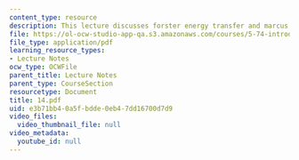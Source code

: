 ```yaml
---
content_type: resource
description: This lecture discusses forster energy transfer and marcus theory.
file: https://ol-ocw-studio-app-qa.s3.amazonaws.com/courses/5-74-introductory-quantum-mechanics-ii-spring-2004/e3b71bb40a5fbdde0eb47dd16700d7d9_14.pdf
file_type: application/pdf
learning_resource_types:
- Lecture Notes
ocw_type: OCWFile
parent_title: Lecture Notes
parent_type: CourseSection
resourcetype: Document
title: 14.pdf
uid: e3b71bb4-0a5f-bdde-0eb4-7dd16700d7d9
video_files:
  video_thumbnail_file: null
video_metadata:
  youtube_id: null
---
```

